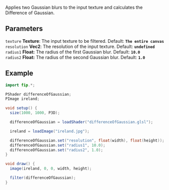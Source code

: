 Applies two Gaussian blurs to the input texture and calculates the Difference of Gaussian.

## Parameters
`texture` **Texture**: The input texture to be filtered. Default: **`The entire canvas`**
<br>
`resolution` **Vec2**: The resolution of the input texture. Default: **`undefined`**
<br>
`radius1` **Float:** The radius of the first Gaussian blur. Default: **`10.0`**
<br>
`radius2` **Float:** The radius of the second Gaussian blur. Default: **`1.0`**

## Example
```java
import fip.*;

PShader differenceOfGaussian;
PImage ireland;

void setup() {
  size(1000, 1000, P3D);

  differenceOfGaussian = loadShader("differenceOfGaussian.glsl");

  ireland = loadImage("ireland.jpg");

  differenceOfGaussian.set("resolution", float(width), float(height));
  differenceOfGaussian.set("radius1", 10.0);
  differenceOfGaussian.set("radius2", 1.0);
}

void draw() {
  image(ireland, 0, 0, width, height);

  filter(differenceOfGaussian);
}
```